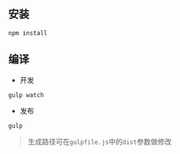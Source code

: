 ## 安装
```
npm install
```

## 编译

- 开发
```
gulp watch
```

- 发布
```
gulp
```
> 生成路径可在`gulpfile.js`中的`dist`参数做修改
